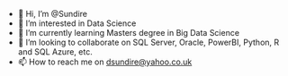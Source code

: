 - 👋 Hi, I’m @Sundire
- 👀 I’m interested in Data Science
- 🌱 I’m currently learning Masters degree in Big Data Science
- 💞️ I’m looking to collaborate on SQL Server, Oracle, PowerBI, Python, R and SQL Azure, etc.  
- 📫 How to reach me on dsundire@yahoo.co.uk

<!---
Sundire/Sundire is a ✨ special ✨ repository because its `README.md` (this file) appears on your GitHub profile.
You can click the Preview link to take a look at your changes.
--->
